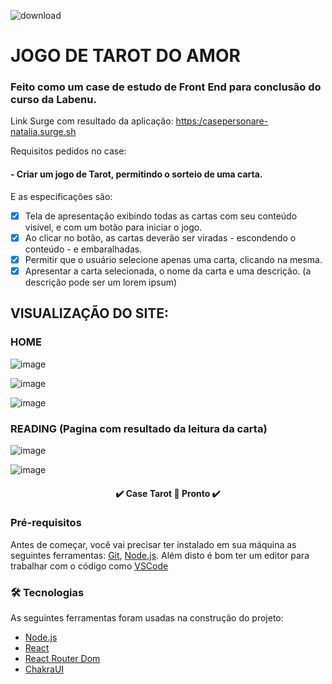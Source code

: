 ![download](https://user-images.githubusercontent.com/89141117/183323969-217d0cb2-1af8-4307-b405-0101863cd135.png)
# JOGO DE TAROT DO AMOR 
### Feito como um case de estudo de Front End para conclusão do curso da Labenu.

Link Surge com resultado da aplicação: [https:/casepersonare-natalia.surge.sh](https://casepersonare-natalia.surge.sh/)

Requisitos pedidos no case:

#### - Criar um jogo de Tarot, permitindo o sorteio de uma carta.

E as especificações são:

- [x] Tela de apresentação exibindo todas as cartas com seu conteúdo visível, e com um botão para iniciar o jogo.
- [x] Ao clicar no botão, as cartas deverão ser viradas - escondendo o conteúdo - e embaralhadas.
- [x] Permitir que o usuário selecione apenas uma carta, clicando na mesma.
- [x] Apresentar a carta selecionada, o nome da carta e uma descrição. (a descrição pode ser um lorem ipsum)

## VISUALIZAÇÃO DO SITE:

### HOME

![image](https://user-images.githubusercontent.com/89141117/183324487-3cae6ee1-9603-4679-95fe-b3ac2f7553be.png)

![image](https://user-images.githubusercontent.com/89141117/183324528-d512ddd1-021d-4f51-986b-c2b659aba2f0.png)

![image](https://user-images.githubusercontent.com/89141117/183324569-fe0d5a50-9070-4696-906e-d4aeabd565fa.png)


### READING (Pagina com resultado da leitura da carta)

![image](https://user-images.githubusercontent.com/89141117/183324623-78525da2-007c-439b-915e-f8524ad9adb4.png)

![image](https://user-images.githubusercontent.com/89141117/183324634-86c42c9b-e500-439c-8599-745bbde7ee0a.png)


<h4 align="center"> 
  ✔️  Case Tarot 🚀 Pronto  ✔️ 
</h4>

### Pré-requisitos

Antes de começar, você vai precisar ter instalado em sua máquina as seguintes ferramentas:
[Git](https://git-scm.com), [Node.js](https://nodejs.org/en/). 
Além disto é bom ter um editor para trabalhar com o código como [VSCode](https://code.visualstudio.com/)

### 🛠 Tecnologias

As seguintes ferramentas foram usadas na construção do projeto:

- [Node.js](https://nodejs.org/en/)
- [React](https://pt-br.reactjs.org/)
- [React Router Dom](https://v5.reactrouter.com/)
- [ChakraUI](https://chakra-ui.com/)
